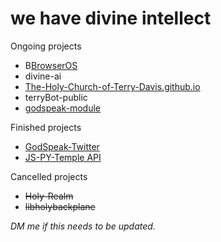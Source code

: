 # we have divine intellect

Ongoing projects
- B<a href="https://github.com/The-Holy-Church-of-Terry-Davis/BrowserOS">BrowserOS</a>
- divine-ai
- <a href="https://github.com/The-Holy-Church-of-Terry-Davis/The-Holy-Church-of-Terry-Davis.github.io">The-Holy-Church-of-Terry-Davis.github.io</a>
- terryBot-public
- <a href="https://github.com/The-Holy-Church-of-Terry-Davis/godspeak-module">godspeak-module</a>

Finished projects
- <a href="https://github.com/The-Holy-Church-of-Terry-Davis/GodSpeak-Twitter">GodSpeak-Twitter</a>
- <a href="https://github.com/The-Holy-Church-of-Terry-Davis/JS-PY-Temple-API">JS-PY-Temple API</a>

Cancelled projects
- ~~Holy-Realm~~
- ~~libholybackplane~~

*DM me if this needs to be updated.*
